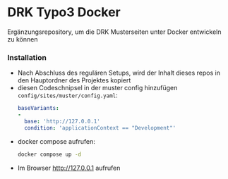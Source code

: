 # DRK Typo3 Docker
Ergänzungsrepository, um die DRK Musterseiten unter Docker entwickeln zu können

### Installation

- Nach Abschluss des regulären Setups, wird der Inhalt dieses repos in den Hauptordner des Projektes kopiert
- diesen Codeschnipsel in der muster config hinzufügen `config/sites/muster/config.yaml`:
  ```yaml
  baseVariants:
  -
    base: 'http://127.0.0.1'
    condition: 'applicationContext == "Development"'
  ```
- docker compose aufrufen:
  ```bash
  docker compose up -d
  ```
- Im Browser http://127.0.0.1 aufrufen